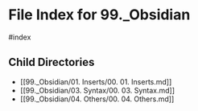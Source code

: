# File Index for 99._Obsidian
#index

## Child Directories

- [[99._Obsidian/01. Inserts/00. 01. Inserts.md]]
- [[99._Obsidian/03. Syntax/00. 03. Syntax.md]]
- [[99._Obsidian/04. Others/00. 04. Others.md]]

